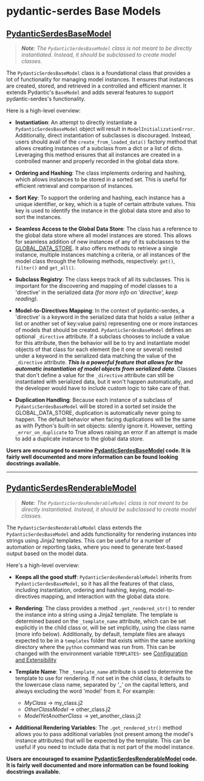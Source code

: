 # pydantic-serdes Base Models

## [PydanticSerdesBaseModel](/pydantic_serdes/models.py)

>***Note**: The `PydanticSerdesBaseModel` class is not meant to be directly instantiated. Instead, it should be
>subclassed to create model classes.*

The `PydanticSerdesBaseModel` class is a foundational class that provides a lot of functionality for managing 
model instances. It ensures that instances are created, stored, and retrieved in a controlled and efficient manner. 
It extends Pydantic's `BaseModel` and adds several features to support pydantic-serdes's functionality.

Here is a high-level overview:

- **Instantiation**: An attempt to directly instantiate a `PydanticSerdesBaseModel` object will result in 
  `ModelInitializationError`. Additionally, direct instantiation of subclasses is discouraged. Instead, users should
   avail of the `create_from_loaded_data()` factory method that allows creating instances of a subclass
   from a dict or a list of dicts. Leveraging this method ensures that all instances are created in a controlled
   manner and properly recorded in the global data store.


- **Ordering and Hashing**: The class implements ordering and hashing, which allows instances to be stored in a 
  sorted set. This is useful for efficient retrieval and comparison of instances.


- **Sort Key**: To support the ordering and hashing, each instance has a unique identifier, or key, which is a tuple of 
  certain attribute values. This key is used to identify the instance in the global data store and also to sort the 
  instances.


- **Seamless Access to the Global Data Store**: The class has a reference to the global data store where all model 
  instances are stored. This allows for seamless addition of new instances of any of its subclasses to the 
  [GLOBAL_DATA_STORE](/docs/the_global_data_store.md). It also offers methods to retrieve a single instance, multiple 
  instances matching a criteria, or all instances of the model class through the following methods, respectively: 
  `get()`, `filter()` and `get_all()`.


- **Subclass Registry**: The class keeps track of all its subclasses. This is important for the discovering and 
  mapping of model classes to a 'directive' in the serialized data *(for more info on 'directive', keep reading).* 


- **Model-to-Directives Mapping**: In the context of pydantic-serdes, a 'directive' is a keyword in the 
  serialized data that holds a value (either a list or another set of key:value pairs) representing one or more 
  instances of models that should be created. `PydanticSerdesBaseModel` defines an optional `_directive` attribute.
  If a subclass chooses to include a value for this attribute, then the behavior will be to try and instantiate model 
  objects of that class for each element (be it one or several) nested under a keyword in the serialized data 
  matching the value of the `_directive` attribute. ***This is a powerful feature that allows for the automatic instantiation
  of model objects from serialized data***. Classes that don't define a value for the `_directive` 
  attribute can still be instantiated with serialized data, but it won't happen automatically, and the developer 
  would have to include custom logic to take care of that.


- **Duplication Handling**: Because each instance of a subclass of `PydanticSerdesBaseModel` will be stored in a 
  sorted set inside the GLOBAL_DATA_STORE, duplication is automatically never going to happen. The default behavior 
  when facing duplications will be the same as with Python's built-in set objects: silently ignore it. However, 
  setting `_error_on_duplicate` to True allows raising an error if an attempt is made to add a duplicate instance to
  the global data store.

**Users are encouraged to examine [PydanticSerdesBaseModel](/pydantic_serdes/models.py) code. It is fairly well documented and more
information can be found looking docstrings available.**

***

## [PydanticSerdesRenderableModel](/pydantic_serdes/models.py)
> ***Note**: The `PydanticSerdesRenderableModel` class is not meant to be directly instantiated. Instead, it should
> be subclassed to create model classes.*

The `PydanticSerdesRenderableModel` class extends the `PydanticSerdesBaseModel` and adds functionality for 
rendering instances into strings using Jinja2 templates. This can be useful for a number of automation or reporting 
tasks, where you need to generate text-based output based on the model data.

Here's a high-level overview:

- **Keeps all the good stuff**: `PydanticSerdesRenderableModel` inherits from `PydanticSerdesBaseModel`, so it 
  has all the features of that class, including instantiation, ordering and hashing, keying, model-to-directives 
  mapping, and interaction with the global data store. 


- **Rendering**: The class provides a method `.get_rendered_str()` to render the instance into a string using a 
  Jinja2 template. The template is determined based on the `_template_name` attribute, which can be set explicitly 
  in the child class or, will be set implicitly, using the class name (more info below). Additionally, by default, 
  template files are always expected to be in a `templates` folder that exists within the same working directory where
  the `python` command was run from. This can be changed with the environment variable `TEMPLATES`- see 
  [Configuration and Extensibility](/docs/configuration-and-extensibility.md)


- **Template Name**: The `_template_name` attribute is used to determine the template to use for rendering. If not 
  set in the child class, it defaults to the lowercase class name, separated by '_' on the capital letters, and  
  always excluding the word 'model' from it. For example:
  - *MyClass* -> my_class.j2
  - *OtherClassModel* -> other_class.j2
  - *ModelYetAnotherClass* -> yet_another_class.j2


- **Additional Rendering Variables**: The `.get_rendered_str()` method allows you to pass additional variables (not
  present among the model's instance attributes) that will be expected by the template. This can be useful if you
  need to include data that is not part of the model instance.

**Users are encouraged to examine [PydanticSerdesRenderableModel](/pydantic_serdes/models.py) code. It is fairly well documented and
more information can be found looking docstrings available.**